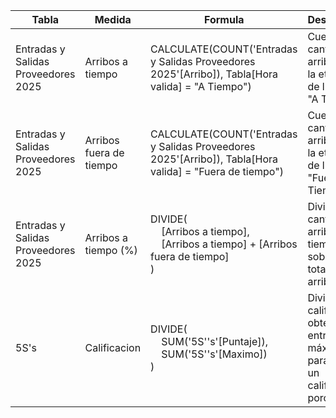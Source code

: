 | Tabla                               | Medida                  | Formula                                                                                                 | Descripción                                                                            | Carpeta |
| ----------------------------------- | ----------------------- | ------------------------------------------------------------------------------------------------------- | -------------------------------------------------------------------------------------- | ------- |
| Entradas y Salidas Proveedores 2025 | Arribos a tiempo        | CALCULATE(COUNT('Entradas y Salidas Proveedores 2025'[Arribo]), Tabla[Hora valida] = "A Tiempo")        | Cuenta la cantidad de arribos con la etiqueta de llegada "A Tiempo"                    |         |
| Entradas y Salidas Proveedores 2025 | Arribos fuera de tiempo | CALCULATE(COUNT('Entradas y Salidas Proveedores 2025'[Arribo]), Tabla[Hora valida] = "Fuera de tiempo") | Cuenta la cantidad de arribos con la etiqueta de llegada "Fuera de Tiempo"             |         |
| Entradas y Salidas Proveedores 2025 | Arribos a tiempo (%)    | DIVIDE(<br>    [Arribos a tiempo],<br>    [Arribos a tiempo] + [Arribos fuera de tiempo]<br>)           | Divide la cantidad de arribos a tiempo sobre el total de arribos.                      |         |
| 5S's                                | Calificacion            | DIVIDE(<br>    SUM('5S''s'[Puntaje]),<br>    SUM('5S''s'[Maximo])<br>)                                  | Divide la calificación obtenida entre el máximo para sacar un calificación porcentual. |         |
